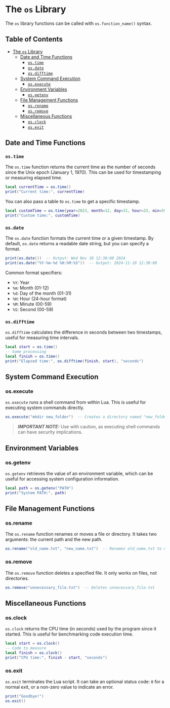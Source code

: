 # The `os` Library

The `os` library functions can be called with `os.function_name()` syntax.

## Table of Contents

- [The `os` Library](#the-os-library)
  - [Date and Time Functions](#date-and-time-functions)
    - [`os.time`](#ostime)
    - [`os.date`](#osdate)
    - [`os.difftime`](#osdifftime)
  - [System Command Execution](#system-command-execution)
    - [`os.execute`](#osexecute)
  - [Environment Variables](#environment-variables)
    - [`os.getenv`](#osgetenv)
  - [File Management Functions](#file-management-functions)
    - [`os.rename`](#osrename)
    - [`os.remove`](#osremove)
  - [Miscellaneous Functions](#miscellaneous-functions)
    - [`os.clock`](#osclock)
    - [`os.exit`](#osexit)

## Date and Time Functions

### `os.time`

The `os.time` function returns the current time as the number of seconds since the Unix epoch (January 1, 1970). This can be used for timestamping or measuring elapsed time.

```lua
local currentTime = os.time()
print("Current time:", currentTime)
```

You can also pass a table to `os.time` to get a specific timestamp.

```lua
local customTime = os.time{year=2023, month=12, day=31, hour=23, min=59, sec=59}
print("Custom time:", customTime)
```

### `os.date`

The `os.date` function formats the current time or a given timestamp. By default, `os.date` returns a readable date string, but you can specify a format.

```lua
print(os.date())  -- Output: Wed Nov 10 12:30:00 2024
print(os.date("%Y-%m-%d %H:%M:%S"))  -- Output: 2024-11-10 12:30:00
```

Common format specifiers:

- `%Y`: Year
- `%m`: Month (01-12)
- `%d`: Day of the month (01-31)
- `%H`: Hour (24-hour format)
- `%M`: Minute (00-59)
- `%S`: Second (00-59)

### `os.difftime`

`os.difftime` calculates the difference in seconds between two timestamps, useful for measuring time intervals.

```lua
local start = os.time()
-- Some processing
local finish = os.time()
print("Elapsed time:", os.difftime(finish, start), "seconds")
```

## System Command Execution

### os.execute

`os.execute` runs a shell command from within Lua. This is useful for executing system commands directly.

```lua
os.execute("mkdir new_folder")  -- Creates a directory named "new_folder"
```

> **_IMPORTANT NOTE:_**  Use with caution, as executing shell commands can have security implications.

## Environment Variables

### os.getenv

`os.getenv` retrieves the value of an environment variable, which can be useful for accessing system configuration information.

```lua
local path = os.getenv("PATH")
print("System PATH:", path)
```

## File Management Functions

### os.rename

The `os.rename` function renames or moves a file or directory. It takes two arguments: the current path and the new path.

```lua
os.rename("old_name.txt", "new_name.txt")  -- Renames old_name.txt to new_name.txt
```

### os.remove

The `os.remove` function deletes a specified file. It only works on files, not directories.

```lua
os.remove("unnecessary_file.txt")  -- Deletes unnecessary_file.txt
```

## Miscellaneous Functions

### os.clock

`os.clock` returns the CPU time (in seconds) used by the program since it started. This is useful for benchmarking code execution time.

```lua
local start = os.clock()
-- Code to measure
local finish = os.clock()
print("CPU time:", finish - start, "seconds")
```

### os.exit

`os.exit` terminates the Lua script. It can take an optional status code: `0` for a normal exit, or a non-zero value to indicate an error.

```lua
print("Goodbye!")
os.exit()
```

